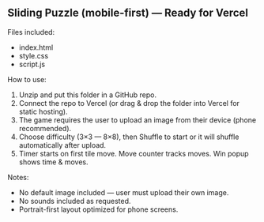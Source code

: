 Sliding Puzzle (mobile-first) — Ready for Vercel
--------------------------------------------------

Files included:
- index.html
- style.css
- script.js

How to use:
1. Unzip and put this folder in a GitHub repo.
2. Connect the repo to Vercel (or drag & drop the folder into Vercel for static hosting).
3. The game requires the user to upload an image from their device (phone recommended).
4. Choose difficulty (3×3 — 8×8), then Shuffle to start or it will shuffle automatically after upload.
5. Timer starts on first tile move. Move counter tracks moves. Win popup shows time & moves.

Notes:
- No default image included — user must upload their own image.
- No sounds included as requested.
- Portrait-first layout optimized for phone screens.
